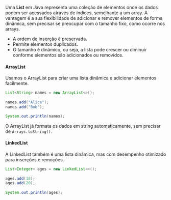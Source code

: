 Uma **List** em Java representa uma coleção de elementos onde os dados podem ser acessados através de índices, semelhante a um array. A vantagem é a sua flexibilidade de adicionar e remover elementos de forma dinâmica, sem precisar se preocupar com o tamanho fixo, como ocorre nos arrays.

- A ordem de inserção é preservada.
- Permite elementos duplicados.
- O tamanho é dinâmico, ou seja, a lista pode crescer ou diminuir conforme elementos são adicionados ou removidos.
#### ArrayList
Usamos o ArrayList para criar uma lista dinâmica e adicionar elementos facilmente.
```java
List<String> names = new ArrayList<>();  
  
names.add("Alice");  
names.add("Bob");  

System.out.println(names);
```
O ArrayList já formata os dados em string automaticamente, sem precisar de `Arrays.toString()`.

#### LinkedList
A LinkedList também é uma lista dinâmica, mas com desempenho otimizado para inserções e remoções.
```java
List<Integer> ages = new LinkedList<>();  
  
ages.add(18);  
ages.add(20);  
  
System.out.println(ages);
```
